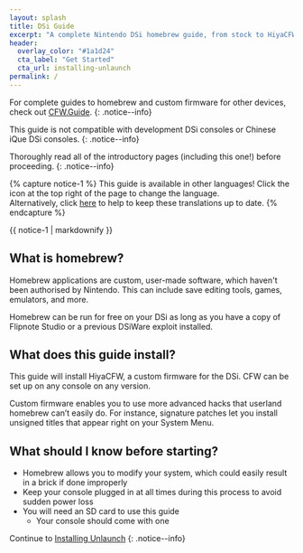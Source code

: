 ```yaml
---
layout: splash
title: DSi Guide
excerpt: "A complete Nintendo DSi homebrew guide, from stock to HiyaCFW."
header:
  overlay_color: "#1a1d24"
  cta_label: "Get Started"
  cta_url: installing-unlaunch
permalink: /
---
```


For complete guides to homebrew and custom firmware for other devices, check out [CFW.Guide](https://cfw.guide).
{: .notice--info}

This guide is not compatible with development DSi consoles or Chinese iQue DSi consoles.
{: .notice--info}

Thoroughly read all of the introductory pages (including this one!) before proceeding.
{: .notice--info}

{% capture notice-1 %}
This guide is available in other languages!
Click the <i class="fa fa-language" aria-hidden="true"></i> icon at the top right of the page to change the language.    
Alternatively, click [here](https://crowdin.com/project/dsi-guide) to help to keep these translations up to date.
{% endcapture %}

<div class="notice--info">{{ notice-1 | markdownify }}</div>

## What is homebrew?

Homebrew applications are custom, user-made software, which haven't been authorised by Nintendo. This can include save editing tools, games, emulators, and more.

Homebrew can be run for free on your DSi as long as you have a copy of Flipnote Studio or a previous DSiWare exploit installed.

## What does this guide install?

This guide will install HiyaCFW, a custom firmware for the DSi. CFW can be set up on any console on any version.

Custom firmware enables you to use more advanced hacks that userland homebrew can’t easily do. For instance, signature patches let you install unsigned titles that appear right on your System Menu.

## What should I know before starting?

- Homebrew allows you to modify your system, which could easily result in a brick if done improperly
- Keep your console plugged in at all times during this process to avoid sudden power loss
- You will need an SD card to use this guide
  - Your console should come with one
  
Continue to [Installing Unlaunch](installing-unlaunch)
{: .notice--info}
